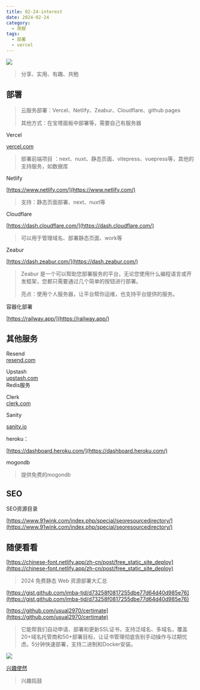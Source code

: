 ```yaml
---
title: 02-24-interest
date: 2024-02-24
category:
  - 周报
tags:
  - 部署
  - vercel
---
```

![](https://img.nnxx.me/file/5a500390f31add8c94c98.jpg)

> 分享、实用、有趣、共勉



## 部署

>云服务部署：Vercel、Netlify、Zeabur、Cloudflare、github pages
>
>其他方式：在宝塔面板中部署等，需要自己有服务器



Vercel 

[vercel.com](https://www.yuque.com/hisnxg/fun/vercel.com)  

>部署前端项目  ：next、nuxt、静态页面、vitepress、vuepress等，其他的支持服务，如数据库


Netlify

[https://www.netlify.com/](https://www.netlify.com/)

>支持：静态页面部署、next、nuxt等


Cloudflare

[https://dash.cloudflare.com/](https://dash.cloudflare.com/)
>可以用于管理域名、部署静态页面、work等


Zeabur

[https://dash.zeabur.com/](https://dash.zeabur.com/)  
>Zeabur 是一个可以帮助您部署服务的平台，无论您使用什么编程语言或开发框架，您都只需要通过几个简单的按钮进行部署。  
>
>亮点：使用个人服务器，让平台帮你运维，也支持平台提供的服务。


容器化部署  
  
[https://railway.app/](https://railway.app/)  




##  其他服务

Resend  
[resend.com](https://www.yuque.com/hisnxg/fun/resend.com)  

Upstash  
[upstash.com](https://www.yuque.com/hisnxg/fun/upstash.com)  
Redis服务  

Clerk  
[clerk.com](https://www.yuque.com/hisnxg/fun/clerk.com)  

Sanity  

[sanity.io](https://www.yuque.com/hisnxg/fun/clerk.com)  
  

heroku：

[https://dashboard.heroku.com/](https://dashboard.heroku.com/)  
  
  
mogondb  

>提供免费的mogondb  


## SEO


SEO资源目录

[https://www.91wink.com/index.php/special/seoresourcedirectory/](https://www.91wink.com/index.php/special/seoresourcedirectory/)




  
## 随便看看


[https://chinese-font.netlify.app/zh-cn/post/free_static_site_deploy](https://chinese-font.netlify.app/zh-cn/post/free_static_site_deploy)
>2024 免费静态 Web 资源部署大汇总



[https://gist.github.com/imba-tjd/d73258f0817255dbe77d64d40d985e76](https://gist.github.com/imba-tjd/d73258f0817255dbe77d64d40d985e76)  



[https://github.com/usual2970/certimate](https://github.com/usual2970/certimate)

>它能帮我们自动申请、部署和更新SSL证书，支持泛域名、多域名，覆盖20+域名托管商和50+部署目标，让证书管理彻底告别手动操作与过期忧虑。5分钟快速部署，支持二进制和Docker安装。

![](https://camo.githubusercontent.com/17513c9661cd4965acfd4960ed67dbaea26262cef72a32e0a5004618b6a54e83/68747470733a2f2f692e696d6775722e636f6d2f344441554b45452e676966)





[兴趣使然](https://www.yuque.com/hisnxg/fun)

>兴趣捣鼓

